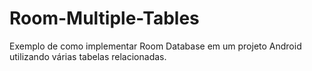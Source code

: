 # Room-Multiple-Tables

Exemplo de como implementar Room Database em um projeto Android
utilizando várias tabelas relacionadas.
